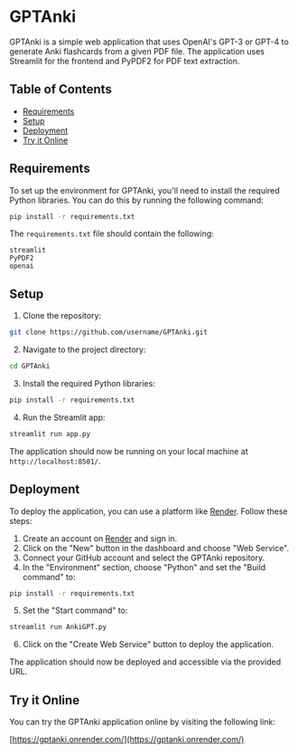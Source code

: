 # GPTAnki

GPTAnki is a simple web application that uses OpenAI's GPT-3 or GPT-4 to generate Anki flashcards from a given PDF file. The application uses Streamlit for the frontend and PyPDF2 for PDF text extraction.

## Table of Contents
- [Requirements](#requirements)
- [Setup](#setup)
- [Deployment](#deployment)
- [Try it Online](#try-it-online)

## Requirements

To set up the environment for GPTAnki, you'll need to install the required Python libraries. You can do this by running the following command:

```bash
pip install -r requirements.txt
```

The `requirements.txt` file should contain the following:

```
streamlit
PyPDF2
openai
```

## Setup

1. Clone the repository:

```bash
git clone https://github.com/username/GPTAnki.git
```

2. Navigate to the project directory:

```bash
cd GPTAnki
```

3. Install the required Python libraries:

```bash
pip install -r requirements.txt
```

4. Run the Streamlit app:

```bash
streamlit run app.py
```

The application should now be running on your local machine at `http://localhost:8501/`.

## Deployment

To deploy the application, you can use a platform like [Render](https://render.com/). Follow these steps:

1. Create an account on [Render](https://render.com/) and sign in.
2. Click on the "New" button in the dashboard and choose "Web Service".
3. Connect your GitHub account and select the GPTAnki repository.
4. In the "Environment" section, choose "Python" and set the "Build command" to:

```bash
pip install -r requirements.txt
```

5. Set the "Start command" to:

```bash
streamlit run AnkiGPT.py
```

6. Click on the "Create Web Service" button to deploy the application.

The application should now be deployed and accessible via the provided URL.

## Try it Online

You can try the GPTAnki application online by visiting the following link:

[https://gptanki.onrender.com/](https://gptanki.onrender.com/)
